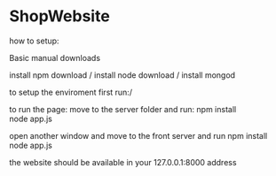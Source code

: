 # ShopWebsite

how to setup:

Basic manual downloads

install npm
download / install node
download / install mongod

to setup the enviroment first run:/

to run the page:
move to the server folder and run:
npm install     
node app.js

open another window and move to the front server and run
npm install     
node app.js

the website should be available in your 127.0.0.1:8000 address



